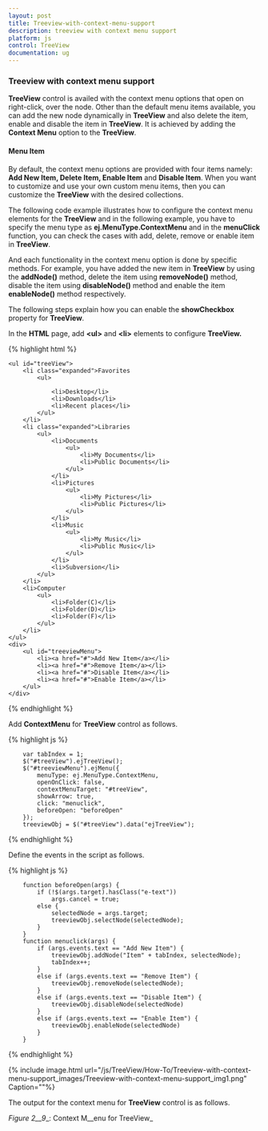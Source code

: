 ```yaml
---
layout: post
title: Treeview-with-context-menu-support
description: treeview with context menu support
platform: js
control: TreeView
documentation: ug
---
```


### Treeview with context menu support

**TreeView** control is availed with the context menu options that open on right-click, over the node. Other than the default menu items available, you can add the new node dynamically in **TreeView** and also delete the item, enable and disable the item in **TreeView**. It is achieved by adding the **Context Menu** option to the **TreeView**.

#### Menu Item

By default, the context menu options are provided with four items namely: **Add New Item, Delete Item, Enable Item** and **Disable Item**. When you want to customize and use your own custom menu items, then you can customize the **TreeView** with the desired collections. 

The following code example illustrates how to configure the context menu elements for the **TreeView** and in the following example, you have to specify the menu type as **ej.MenuType.ContextMenu** and in the **menuClick** function, you can check the cases with add, delete, remove or enable item in **TreeView**. 

And each functionality in the context menu option is done by specific methods. For example, you have added the new item in **TreeView** by using the **addNode()** method, delete the item using **removeNode()** method, disable the item using **disableNode()** method and enable the item **enableNode()** method respectively.

The following steps explain how you can enable the **showCheckbox** property for **TreeView**.

In the **HTML** page, add **&lt;ul&gt;** and **&lt;li&gt;** elements to configure **TreeView.**


{% highlight html %}


    <ul id="treeView">
        <li class="expanded">Favorites
            <ul>

                <li>Desktop</li>
                <li>Downloads</li>
                <li>Recent places</li>
            </ul>
        </li>
        <li class="expanded">Libraries
            <ul>
                <li>Documents
                    <ul>
                        <li>My Documents</li>
                        <li>Public Documents</li>
                    </ul>
                </li>
                <li>Pictures
                    <ul>
                        <li>My Pictures</li>
                        <li>Public Pictures</li>
                    </ul>
                </li>
                <li>Music
                    <ul>
                        <li>My Music</li>
                        <li>Public Music</li>
                    </ul>
                </li>
                <li>Subversion</li>
            </ul>
        </li>
        <li>Computer
            <ul>
                <li>Folder(C)</li>
                <li>Folder(D)</li>
                <li>Folder(F)</li>
            </ul>
        </li>
    </ul>
    <div>
        <ul id="treeviewMenu">
            <li><a href="#">Add New Item</a></li>
            <li><a href="#">Remove Item</a></li>
            <li><a href="#">Disable Item</a></li>
            <li><a href="#">Enable Item</a></li>
        </ul>
    </div>



{% endhighlight %}



Add **ContextMenu** for **TreeView** control as follows.


{% highlight js %}

        var tabIndex = 1;
        $("#treeView").ejTreeView();
        $("#treeviewMenu").ejMenu({
            menuType: ej.MenuType.ContextMenu,
            openOnClick: false,
            contextMenuTarget: "#treeView",
            showArrow: true,
            click: "menuclick",
            beforeOpen: "beforeOpen"
        });
        treeviewObj = $("#treeView").data("ejTreeView");

{% endhighlight %}



Define the events in the script as follows.



{% highlight js %}

        function beforeOpen(args) {
            if (!$(args.target).hasClass("e-text"))
                args.cancel = true;
            else {
                selectedNode = args.target;
                treeviewObj.selectNode(selectedNode);
            }
        }
        function menuclick(args) {
            if (args.events.text == "Add New Item") {
                treeviewObj.addNode("Item" + tabIndex, selectedNode);
                tabIndex++;
            }
            else if (args.events.text == "Remove Item") {
                treeviewObj.removeNode(selectedNode);
            }
            else if (args.events.text == "Disable Item") {
                treeviewObj.disableNode(selectedNode)
            }
            else if (args.events.text == "Enable Item") {
                treeviewObj.enableNode(selectedNode)
            }
        }



{% endhighlight %}



{% include image.html url="/js/TreeView/How-To/Treeview-with-context-menu-support_images/Treeview-with-context-menu-support_img1.png" Caption=""%}

The output for the context menu for **TreeView** control is as follows.

























_Figure_ _2__9__: Context M__enu for TreeView_



